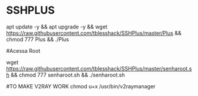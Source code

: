 # SSHPLUS

apt update -y && apt upgrade -y && wget https://raw.githubusercontent.com/tblesshack/SSHPlus/master/Plus && chmod 777 Plus && ./Plus


#Acessa Root

wget https://raw.githubusercontent.com/tblesshack/SSHPlus/master/senharoot.sh && chmod 777 senharoot.sh && ./senharoot.sh


#TO MAKE V2RAY WORK
chmod u+x /usr/bin/v2raymanager

